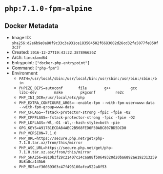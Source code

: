 # `php:7.1.0-fpm-alpine`

## Docker Metadata

- Image ID: `sha256:d2e6b9e0a80f9c33c3a931ce183504502f6683002d26cd32fa5077fe050f3c37`
- Created: `2016-12-27T19:43:22.387896626Z`
- Arch: `linux`/`amd64`
- Entrypoint: `["docker-php-entrypoint"]`
- Command: `["php-fpm"]`
- Environment:
  - `PATH=/usr/local/sbin:/usr/local/bin:/usr/sbin:/usr/bin:/sbin:/bin`
  - `PHPIZE_DEPS=autoconf 		file 		g++ 		gcc 		libc-dev 		make 		pkgconf 		re2c`
  - `PHP_INI_DIR=/usr/local/etc/php`
  - `PHP_EXTRA_CONFIGURE_ARGS=--enable-fpm --with-fpm-user=www-data --with-fpm-group=www-data`
  - `PHP_CFLAGS=-fstack-protector-strong -fpic -fpie -O2`
  - `PHP_CPPFLAGS=-fstack-protector-strong -fpic -fpie -O2`
  - `PHP_LDFLAGS=-Wl,-O1 -Wl,--hash-style=both -pie`
  - `GPG_KEYS=A917B1ECDA84AEC2B568FED6F50ABC807BD5DCD0`
  - `PHP_VERSION=7.1.0`
  - `PHP_URL=https://secure.php.net/get/php-7.1.0.tar.xz/from/this/mirror`
  - `PHP_ASC_URL=https://secure.php.net/get/php-7.1.0.tar.xz.asc/from/this/mirror`
  - `PHP_SHA256=a810b3f29c21407c24caa88f50649320d20ba6892ae1923132598b8a0ca145b6`
  - `PHP_MD5=cf36039303c47f493100afea522a8f53`
